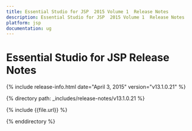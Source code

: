 ```yaml
---
title: Essential Studio for JSP  2015 Volume 1  Release Notes  
description: Essential Studio for JSP  2015 Volume 1  Release Notes  
platform: jsp
documentation: ug
---
```


# Essential Studio for JSP  Release Notes  

{% include release-info.html date="April 3, 2015"  version="v13.1.0.21" %} 


{% directory path: _includes/release-notes/v13.1.0.21 %}

{% include {{file.url}} %}

{% enddirectory %}